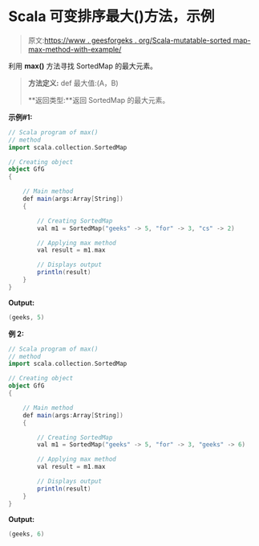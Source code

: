# Scala 可变排序最大()方法，示例

> 原文:[https://www . geesforgeks . org/Scala-mutatable-sorted map-max-method-with-example/](https://www.geeksforgeeks.org/scala-mutable-sortedmap-max-method-with-example/)

利用 **max()** 方法寻找 SortedMap 的最大元素。

> **方法定义:** def 最大值:(A，B)
> 
> **返回类型:**返回 SortedMap 的最大元素。

**示例#1:**

```scala
// Scala program of max()
// method
import scala.collection.SortedMap

// Creating object
object GfG
{ 

    // Main method
    def main(args:Array[String])
    {

        // Creating SortedMap
        val m1 = SortedMap("geeks" -> 5, "for" -> 3, "cs" -> 2)

        // Applying max method 
        val result = m1.max

        // Displays output
        println(result)
    }
}
```

**Output:**

```scala
(geeks, 5)

```

**例 2:**

```scala
// Scala program of max()
// method
import scala.collection.SortedMap

// Creating object
object GfG
{ 

    // Main method
    def main(args:Array[String])
    {

        // Creating SortedMap
        val m1 = SortedMap("geeks" -> 5, "for" -> 3, "geeks" -> 6)

        // Applying max method 
        val result = m1.max

        // Displays output
        println(result)
    }
}
```

**Output:**

```scala
(geeks, 6)

```